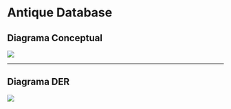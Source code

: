 # Antique Database

## Diagrama Conceptual

![](/AntiqueDatabase/img/antiques.png)

---

## Diagrama DER

![](/AntiqueDatabase/img/antique_market.png)